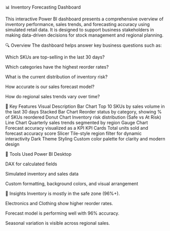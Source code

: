 📊 Inventory Forecasting Dashboard

This interactive Power BI dashboard presents a comprehensive overview of inventory performance, sales trends, and forecasting accuracy using simulated retail data. It is designed to support business stakeholders in making data-driven decisions for stock management and regional planning.

🔍 Overview
The dashboard helps answer key business questions such as:

Which SKUs are top-selling in the last 30 days?

Which categories have the highest reorder rates?

What is the current distribution of inventory risk?

How accurate is our sales forecast model?

How do regional sales trends vary over time?

📌 Key Features
Visual	Description
Bar Chart	Top 10 SKUs by sales volume in the last 30 days
Stacked Bar Chart	Reorder status by category, showing % of SKUs reordered
Donut Chart	Inventory risk distribution (Safe vs At Risk)
Line Chart	Quarterly sales trends segmented by region
Gauge Chart	Forecast accuracy visualized as a KPI
KPI Cards	Total units sold and forecast accuracy score
Slicer	Tile-style region filter for dynamic interactivity
Dark Theme Styling	Custom color palette for clarity and modern design

🧰 Tools Used
Power BI Desktop

DAX for calculated fields 

Simulated inventory and sales data

Custom formatting, background colors, and visual arrangement

🧠 Insights
Inventory is mostly in the safe zone (96%+).

Electronics and Clothing show higher reorder rates.

Forecast model is performing well with 96% accuracy.

Seasonal variation is visible across regional sales.